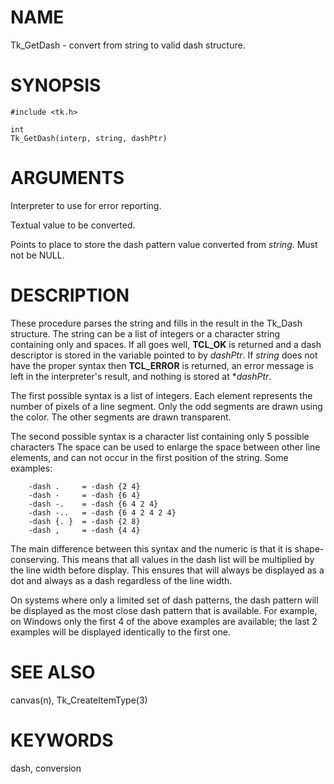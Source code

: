 # NAME

Tk_GetDash - convert from string to valid dash structure.

# SYNOPSIS

    #include <tk.h>

    int
    Tk_GetDash(interp, string, dashPtr)

# ARGUMENTS

Interpreter to use for error reporting.

Textual value to be converted.

Points to place to store the dash pattern value converted from *string*.
Must not be NULL.

# DESCRIPTION

These procedure parses the string and fills in the result in the Tk_Dash
structure. The string can be a list of integers or a character string
containing only and spaces. If all goes well, **TCL_OK** is returned and
a dash descriptor is stored in the variable pointed to by *dashPtr*. If
*string* does not have the proper syntax then **TCL_ERROR** is returned,
an error message is left in the interpreter\'s result, and nothing is
stored at \**dashPtr*.

The first possible syntax is a list of integers. Each element represents
the number of pixels of a line segment. Only the odd segments are drawn
using the color. The other segments are drawn transparent.

The second possible syntax is a character list containing only 5
possible characters The space can be used to enlarge the space between
other line elements, and can not occur in the first position of the
string. Some examples:

        -dash .     = -dash {2 4}
        -dash -     = -dash {6 4}
        -dash -.    = -dash {6 4 2 4}
        -dash -..   = -dash {6 4 2 4 2 4}
        -dash {. }  = -dash {2 8}
        -dash ,     = -dash {4 4}

The main difference between this syntax and the numeric is that it is
shape-conserving. This means that all values in the dash list will be
multiplied by the line width before display. This ensures that will
always be displayed as a dot and always as a dash regardless of the line
width.

On systems where only a limited set of dash patterns, the dash pattern
will be displayed as the most close dash pattern that is available. For
example, on Windows only the first 4 of the above examples are
available; the last 2 examples will be displayed identically to the
first one.

# SEE ALSO

canvas(n), Tk_CreateItemType(3)

# KEYWORDS

dash, conversion
